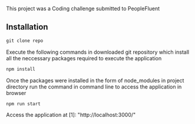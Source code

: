 This project was a Coding challenge submitted to PeopleFluent

## Installation

```js
git clone repo
```

Execute the following commands in downloaded git repository which install all the neccessary packages required to execute the application

```js
npm install
```

Once the packages were installed in the form of node_modules in project directory run the command in command line to access the application in browser

```js
npm run start
```

Access the application at [1]: "http://localhost:3000/"
